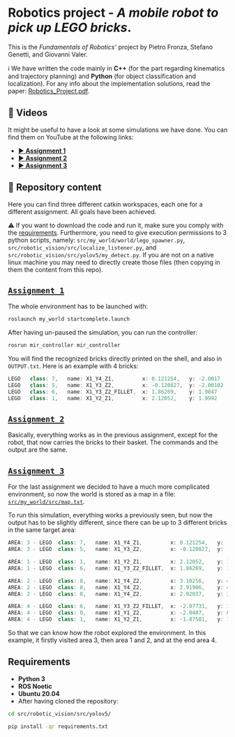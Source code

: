 # Robotics project - _A mobile robot to pick up LEGO bricks_.
This is the _Fundamentals of Robotics'_ project by Pietro Fronza, Stefano Genetti, and Giovanni Valer.

ℹ We have written the code mainly in **C++** (for the part regarding kinematics and trajectory planning) and **Python** (for object classification and localization). For any info about the implementation solutions, read the paper: <a href="https://github.com/jo-valer/Robotics/blob/main/Robotics_Project.pdf">Robotics_Project.pdf</a>.

## 🎥 Videos
It might be useful to have a look at some simulations we have done. You can find them on YouTube at the following links:
- <a href="https://youtu.be/23n-PxkJd8o">▶️ **Assignment 1**</a>
- <a href="https://youtu.be/45ijPx6vJCo">▶️ **Assignment 2**</a>
- <a href="https://youtu.be/dLTMpczgzr8">▶️ **Assignment 3**</a>

## 📁 Repository content 
Here you can find three different catkin workspaces, each one for a different assignment. All goals have been achieved.

⚠️ If you want to download the code and run it, make sure you comply with the <a href="#requirements">requirements</a>. Furthermore, you need to give execution permissions to 3 python scripts, namely: `src/my_world/world/lego_spawner.py`, `src/robotic_vision/src/localize_listener.py`, and `src/robotic_vision/src/yolov5/my_detect.py`. If you are not on a native linux machine you may need to directly create those files (then copying in them the content from this repo).


## <a href="https://github.com/jo-valer/Robotics/tree/main/Assignment_1">`Assignment_1`</a>
The whole environment has to be launched with:
  ```sh
  roslaunch my_world startcomplete.launch
  ```
After having un-paused the simulation, you can run the controller:
  ```sh
  rosrun mir_controller mir_controller
  ```
You will find the recognized bricks directly printed on the shell, and also in `OUTPUT.txt`. Here is an example with 4 bricks:
  ```java
  LEGO   class: 7,   name: X1_Y4_Z1,         x: 0.121254,   y: -2.0017
  LEGO   class: 5,   name: X1_Y3_Z2,         x: -0.120827,  y: -2.00102
  LEGO   class: 6,   name: X1_Y3_Z2_FILLET,  x: 1.86269,    y: 1.9847
  LEGO   class: 1,   name: X1_Y2_Z1,         x: 2.12052,    y: 1.9992
  ```


## <a href="https://github.com/jo-valer/Robotics/tree/main/Assignment_2">`Assignment_2`</a>
Basically, everything works as in the previous assignment, except for the robot, that now carries the bricks to their basket. The commands and the output are the same.


## <a href="https://github.com/jo-valer/Robotics/tree/main/Assignment_3">`Assignment_3`</a>
For the last assignment we decided to have a much more complicated environment, so now the world is stored as a map in a file: <a href="https://github.com/jo-valer/Robotics/tree/main/Assignment_3/src/my_world/src/map.txt">`src/my_world/src/map.txt`</a>.

To run this simulation, everything works a previously seen, but now the output has to be slightly different, since there can be up to 3 different bricks in the same target area:
  ```java
  AREA: 3 - LEGO  class: 7,   name: X1_Y4_Z1,         x: 0.121254,   y: -2.0017
  AREA: 3 - LEGO  class: 5,   name: X1_Y3_Z2,         x: -0.120827,  y: -2.00102
  
  AREA: 1 - LEGO  class: 1,   name: X1_Y2_Z1,         x: 2.12052,    y: 1.9992
  AREA: 1 - LEGO  class: 6,   name: X1_Y3_Z2_FILLET,  x: 1.86269,    y: 1.9847
  
  AREA: 2 - LEGO  class: 8,   name: X1_Y4_Z2,         x: 3.10256,    y: 4.01493
  AREA: 2 - LEGO  class: 8,   name: X1_Y4_Z2,         x: 2.91906,    y: 4.11383
  AREA: 2 - LEGO  class: 8,   name: X1_Y4_Z2,         x: 2.92037,    y: 3.90152
  
  AREA: 4 - LEGO  class: 6,   name: X1_Y3_Z2_FILLET,  x: -2.07731,   y: 1.06888
  AREA: 4 - LEGO  class: 0,   name: X1_Y1_Z2,         x: -2.0487,    y: 0.887195
  AREA: 4 - LEGO  class: 1,   name: X1_Y2_Z1,         x: -1.87581,   y: 1.04202
  ```
So that we can know how the robot explored the environment. In this example, it firstly visited area 3, then area 1 and 2, and at the end area 4.


## Requirements
- **Python 3**
- **ROS Noetic**
- **Ubuntu 20.04**
- After having cloned the repository:
```sh
cd src/robotic_vision/src/yolov5/
```
```sh
pip install -qr requirements.txt
```
